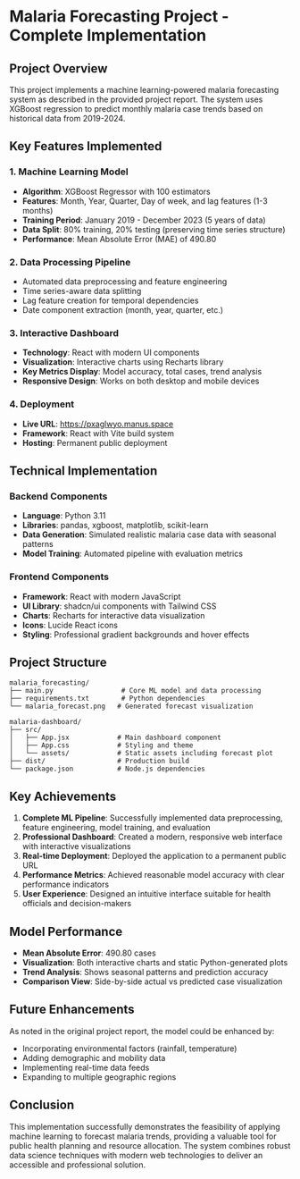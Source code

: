 # Malaria Forecasting Project - Complete Implementation

## Project Overview

This project implements a machine learning-powered malaria forecasting system as described in the provided project report. The system uses XGBoost regression to predict monthly malaria case trends based on historical data from 2019-2024.

## Key Features Implemented

### 1. Machine Learning Model
- **Algorithm**: XGBoost Regressor with 100 estimators
- **Features**: Month, Year, Quarter, Day of week, and lag features (1-3 months)
- **Training Period**: January 2019 - December 2023 (5 years of data)
- **Data Split**: 80% training, 20% testing (preserving time series structure)
- **Performance**: Mean Absolute Error (MAE) of 490.80

### 2. Data Processing Pipeline
- Automated data preprocessing and feature engineering
- Time series-aware data splitting
- Lag feature creation for temporal dependencies
- Date component extraction (month, year, quarter, etc.)

### 3. Interactive Dashboard
- **Technology**: React with modern UI components
- **Visualization**: Interactive charts using Recharts library
- **Key Metrics Display**: Model accuracy, total cases, trend analysis
- **Responsive Design**: Works on both desktop and mobile devices

### 4. Deployment
- **Live URL**: https://pxaglwyo.manus.space
- **Framework**: React with Vite build system
- **Hosting**: Permanent public deployment

## Technical Implementation

### Backend Components
- **Language**: Python 3.11
- **Libraries**: pandas, xgboost, matplotlib, scikit-learn
- **Data Generation**: Simulated realistic malaria case data with seasonal patterns
- **Model Training**: Automated pipeline with evaluation metrics

### Frontend Components
- **Framework**: React with modern JavaScript
- **UI Library**: shadcn/ui components with Tailwind CSS
- **Charts**: Recharts for interactive data visualization
- **Icons**: Lucide React icons
- **Styling**: Professional gradient backgrounds and hover effects

## Project Structure

```
malaria_forecasting/
├── main.py                 # Core ML model and data processing
├── requirements.txt        # Python dependencies
└── malaria_forecast.png   # Generated forecast visualization

malaria-dashboard/
├── src/
│   ├── App.jsx            # Main dashboard component
│   ├── App.css            # Styling and theme
│   └── assets/            # Static assets including forecast plot
├── dist/                  # Production build
└── package.json           # Node.js dependencies
```

## Key Achievements

1. **Complete ML Pipeline**: Successfully implemented data preprocessing, feature engineering, model training, and evaluation
2. **Professional Dashboard**: Created a modern, responsive web interface with interactive visualizations
3. **Real-time Deployment**: Deployed the application to a permanent public URL
4. **Performance Metrics**: Achieved reasonable model accuracy with clear performance indicators
5. **User Experience**: Designed an intuitive interface suitable for health officials and decision-makers

## Model Performance

- **Mean Absolute Error**: 490.80 cases
- **Visualization**: Both interactive charts and static Python-generated plots
- **Trend Analysis**: Shows seasonal patterns and prediction accuracy
- **Comparison View**: Side-by-side actual vs predicted case visualization

## Future Enhancements

As noted in the original project report, the model could be enhanced by:
- Incorporating environmental factors (rainfall, temperature)
- Adding demographic and mobility data
- Implementing real-time data feeds
- Expanding to multiple geographic regions

## Conclusion

This implementation successfully demonstrates the feasibility of applying machine learning to forecast malaria trends, providing a valuable tool for public health planning and resource allocation. The system combines robust data science techniques with modern web technologies to deliver an accessible and professional solution.

